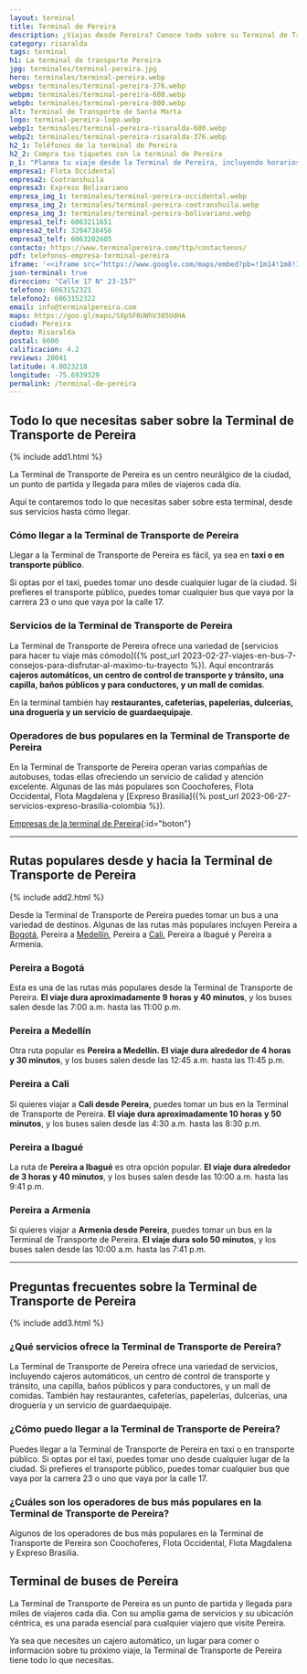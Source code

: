 ```yaml
---
layout: terminal
title: Terminal de Pereira
description: ¿Viajas desde Pereira? Conoce todo sobre su Terminal de Transporte. Conoce todos los servicios y rutas de la Terminal de Transporte de Pereira.
category: risaralda
tags: terminal
h1: La terminal de transporte Pereira
jpg: terminales/terminal-pereira.jpg
hero: terminales/terminal-pereira.webp
webps: terminales/terminal-pereira-376.webp
webpm: terminales/terminal-pereira-600.webp
webpb: terminales/terminal-pereira-800.webp
alt: Terminal de Transporte de Santa Marta
logo: terminal-pereira-logo.webp
webp1: terminales/terminal-pereira-risaralda-600.webp
webp2: terminales/terminal-pereira-risaralda-376.webp
h2_1: Teléfonos de la terminal de Pereira
h2_2: Compra tus tiquetes con la terminal de Pereira
p_1: "Planea tu viaje desde la Terminal de Pereira, incluyendo horarios de buses, precios, rutas de transporte y mucho más."
empresa1: Flota Occidental
empresa2: Cootranshuila
empresa3: Expreso Bolivariano
empresa_img_1: terminales/terminal-pereira-occidental.webp
empresa_img_2: terminales/terminal-pereira-cootranshuila.webp
empresa_img_3: terminales/terminal-pereira-bolivariano.webp
empresa1_telf: 6063211651
empresa2_telf: 3204738456
empresa3_telf: 6063202605
contacto: https://www.terminalpereira.com/ttp/contactenos/
pdf: telefonos-empresa-terminal-pereira
iframe: '<<iframe src="https://www.google.com/maps/embed?pb=!1m14!1m8!1m3!1d15903.247734632163!2d-75.6939329!3d4.8023218!3m2!1i1024!2i768!4f13.1!3m3!1m2!1s0x8e38876a8a59ee67%3A0x4ae1d6ff11d60821!2sTerminal%20de%20Transporte%20de%20Pereira!5e0!3m2!1ses-419!2sco!4v1688511815610!5m2!1ses-419!2sco" width="100%" height="450" style="border:0;" allowfullscreen="" loading="lazy" referrerpolicy="no-referrer-when-downgrade"></iframe>'
json-terminal: true
direccion: "Calle 17 N° 23-157"
telefono: 6063152321
telefono2: 6063152322
email: info@terminalpereira.com
maps: https://goo.gl/maps/SXp5F6UWhV385UdHA
ciudad: Pereira
depto: Risaralda
postal: 6600
calificacion: 4.2
reviews: 20041
latitude: 4.8023218
longitude: -75.6939329
permalink: /terminal-de-pereira
---
```

## Todo lo que necesitas saber sobre la Terminal de Transporte de Pereira

{% include add1.html %}

La Terminal de Transporte de Pereira es un centro neurálgico de la ciudad, un punto de partida y llegada para miles de viajeros cada día.

Aquí te contaremos todo lo que necesitas saber sobre esta terminal, desde sus servicios hasta cómo llegar.

### Cómo llegar a la Terminal de Transporte de Pereira

Llegar a la Terminal de Transporte de Pereira es fácil, ya sea en **taxi o en transporte público**.

Si optas por el taxi, puedes tomar uno desde cualquier lugar de la ciudad. Si prefieres el transporte público, puedes tomar cualquier bus que vaya por la carrera 23 o uno que vaya por la calle 17.

### Servicios de la Terminal de Transporte de Pereira

La Terminal de Transporte de Pereira ofrece una variedad de [servicios para hacer tu viaje más cómodo]({% post_url 2023-02-27-viajes-en-bus-7-consejos-para-disfrutar-al-maximo-tu-trayecto %}). Aquí encontrarás **cajeros automáticos, un centro de control de transporte y tránsito, una capilla, baños públicos y para conductores, y un mall de comidas**.

En la terminal también hay **restaurantes, cafeterías, papelerías, dulcerías, una droguería y un servicio de guardaequipaje**.

### Operadores de bus populares en la Terminal de Transporte de Pereira

En la Terminal de Transporte de Pereira operan varias compañías de autobuses, todas ellas ofreciendo un servicio de calidad y atención excelente. Algunas de las más populares son Coochoferes, Flota Occidental, Flota Magdalena y [Expreso Brasilia]({% post_url 2023-06-27-servicios-expreso-brasilia-colombia %}).

[Empresas de la terminal de Pereira]({{page.url}}/{{page.pdf}}){:id="boton"}

----

## Rutas populares desde y hacia la Terminal de Transporte de Pereira

{% include add2.html %}

Desde la Terminal de Transporte de Pereira puedes tomar un bus a una variedad de destinos. Algunas de las rutas más populares incluyen Pereira a [Bogotá]({{'terminal-de-bogota'|relative_url}} "Terminales de Bogotá"), Pereira a [Medellín]({{'terminal-de-medellin'|relative_url}} "Terminales de Medellín"), Pereira a [Cali]({{'terminal-de-cali'|relative_url}} "Terminal de Cali"), Pereira a Ibagué y Pereira a Armenia.

### Pereira a Bogotá

Esta es una de las rutas más populares desde la Terminal de Transporte de Pereira. **El viaje dura aproximadamente 9 horas y 40 minutos**, y los buses salen desde las 7:00 a.m. hasta las 11:00 p.m.

### Pereira a Medellín

Otra ruta popular es **Pereira a Medellín. El viaje dura alrededor de 4 horas y 30 minutos**, y los buses salen desde las 12:45 a.m. hasta las 11:45 p.m.

### Pereira a Cali

Si quieres viajar a **Cali desde Pereira**, puedes tomar un bus en la Terminal de Transporte de Pereira. **El viaje dura aproximadamente 10 horas y 50 minutos**, y los buses salen desde las 4:30 a.m. hasta las 8:30 p.m.

### Pereira a Ibagué

La ruta de **Pereira a Ibagué** es otra opción popular. **El viaje dura alrededor de 3 horas y 40 minutos**, y los buses salen desde las 10:00 a.m. hasta las 9:41 p.m.

### Pereira a Armenia

Si quieres viajar a **Armenia desde Pereira**, puedes tomar un bus en la Terminal de Transporte de Pereira. **El viaje dura solo 50 minutos**, y los buses salen desde las 10:00 a.m. hasta las 7:41 p.m.

----

## Preguntas frecuentes sobre la Terminal de Transporte de Pereira

{% include add3.html %}

### ¿Qué servicios ofrece la Terminal de Transporte de Pereira?

La Terminal de Transporte de Pereira ofrece una variedad de servicios, incluyendo cajeros automáticos, un centro de control de transporte y tránsito, una capilla, baños públicos y para conductores, y un mall de comidas. También hay restaurantes, cafeterías, papelerías, dulcerías, una droguería y un servicio de guardaequipaje.

### ¿Cómo puedo llegar a la Terminal de Transporte de Pereira?

Puedes llegar a la Terminal de Transporte de Pereira en taxi o en transporte público. Si optas por el taxi, puedes tomar uno desde cualquier lugar de la ciudad. Si prefieres el transporte público, puedes tomar cualquier bus que vaya por la carrera 23 o uno que vaya por la calle 17.

### ¿Cuáles son los operadores de bus más populares en la Terminal de Transporte de Pereira?

Algunos de los operadores de bus más populares en la Terminal de Transporte de Pereira son Coochoferes, Flota Occidental, Flota Magdalena y Expreso Brasilia.

## Terminal de buses de Pereira

La Terminal de Transporte de Pereira es un punto de partida y llegada para miles de viajeros cada día. Con su amplia gama de servicios y su ubicación céntrica, es una parada esencial para cualquier viajero que visite Pereira.

Ya sea que necesites un cajero automático, un lugar para comer o información sobre tu próximo viaje, la Terminal de Transporte de Pereira tiene todo lo que necesitas.
